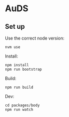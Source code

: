 # AuDS

## Set up

Use the correct node version:

    nvm use 
    
Install:

    npm install
    npm run bootstrap
    
Build: 

    npm run build 
    
Dev: 

    cd packages/body
    npm run watch
